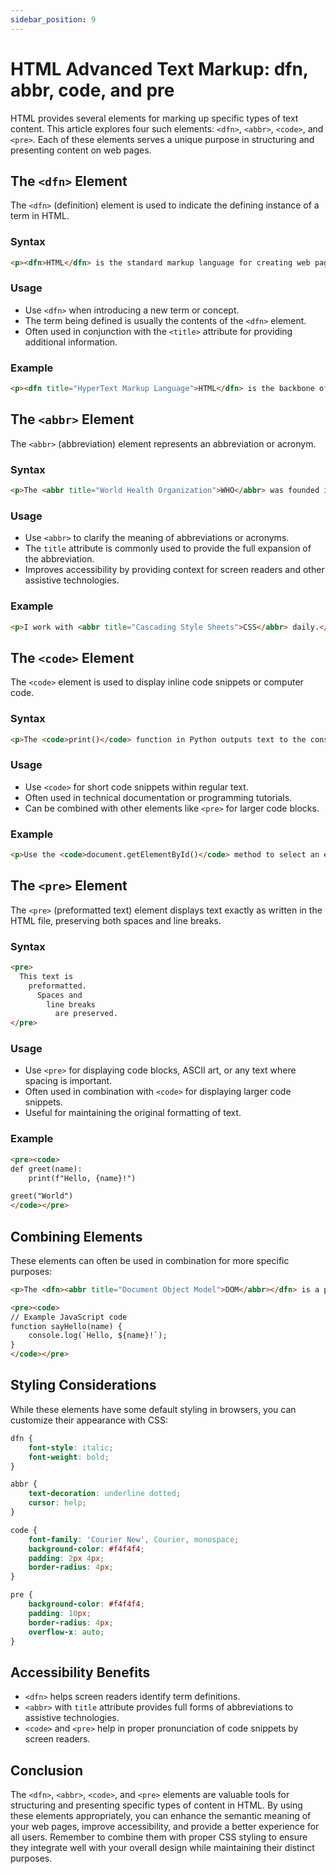 ```yaml
---
sidebar_position: 9
---
```



# HTML Advanced Text Markup: dfn, abbr, code, and pre

HTML provides several elements for marking up specific types of text content. This article explores four such elements: `<dfn>`, `<abbr>`, `<code>`, and `<pre>`. Each of these elements serves a unique purpose in structuring and presenting content on web pages.

## The `<dfn>` Element

The `<dfn>` (definition) element is used to indicate the defining instance of a term in HTML.

### Syntax

```html
<p><dfn>HTML</dfn> is the standard markup language for creating web pages.</p>
```

### Usage

- Use `<dfn>` when introducing a new term or concept.
- The term being defined is usually the contents of the `<dfn>` element.
- Often used in conjunction with the `<title>` attribute for providing additional information.

### Example

```html
<p><dfn title="HyperText Markup Language">HTML</dfn> is the backbone of web content structure.</p>
```

## The `<abbr>` Element

The `<abbr>` (abbreviation) element represents an abbreviation or acronym.

### Syntax

```html
<p>The <abbr title="World Health Organization">WHO</abbr> was founded in 1948.</p>
```

### Usage

- Use `<abbr>` to clarify the meaning of abbreviations or acronyms.
- The `title` attribute is commonly used to provide the full expansion of the abbreviation.
- Improves accessibility by providing context for screen readers and other assistive technologies.

### Example

```html
<p>I work with <abbr title="Cascading Style Sheets">CSS</abbr> daily.</p>
```

## The `<code>` Element

The `<code>` element is used to display inline code snippets or computer code.

### Syntax

```html
<p>The <code>print()</code> function in Python outputs text to the console.</p>
```

### Usage

- Use `<code>` for short code snippets within regular text.
- Often used in technical documentation or programming tutorials.
- Can be combined with other elements like `<pre>` for larger code blocks.

### Example

```html
<p>Use the <code>document.getElementById()</code> method to select an element by its ID in JavaScript.</p>
```

## The `<pre>` Element

The `<pre>` (preformatted text) element displays text exactly as written in the HTML file, preserving both spaces and line breaks.

### Syntax

```html
<pre>
  This text is
    preformatted.
      Spaces and
        line breaks
          are preserved.
</pre>
```

### Usage

- Use `<pre>` for displaying code blocks, ASCII art, or any text where spacing is important.
- Often used in combination with `<code>` for displaying larger code snippets.
- Useful for maintaining the original formatting of text.

### Example

```html
<pre><code>
def greet(name):
    print(f"Hello, {name}!")

greet("World")
</code></pre>
```

## Combining Elements

These elements can often be used in combination for more specific purposes:

```html
<p>The <dfn><abbr title="Document Object Model">DOM</abbr></dfn> is a programming interface for HTML and XML documents.</p>

<pre><code>
// Example JavaScript code
function sayHello(name) {
    console.log(`Hello, ${name}!`);
}
</code></pre>
```

## Styling Considerations

While these elements have some default styling in browsers, you can customize their appearance with CSS:

```css
dfn {
    font-style: italic;
    font-weight: bold;
}

abbr {
    text-decoration: underline dotted;
    cursor: help;
}

code {
    font-family: 'Courier New', Courier, monospace;
    background-color: #f4f4f4;
    padding: 2px 4px;
    border-radius: 4px;
}

pre {
    background-color: #f4f4f4;
    padding: 10px;
    border-radius: 4px;
    overflow-x: auto;
}
```

## Accessibility Benefits

- `<dfn>` helps screen readers identify term definitions.
- `<abbr>` with `title` attribute provides full forms of abbreviations to assistive technologies.
- `<code>` and `<pre>` help in proper pronunciation of code snippets by screen readers.

## Conclusion

The `<dfn>`, `<abbr>`, `<code>`, and `<pre>` elements are valuable tools for structuring and presenting specific types of content in HTML. By using these elements appropriately, you can enhance the semantic meaning of your web pages, improve accessibility, and provide a better experience for all users. Remember to combine them with proper CSS styling to ensure they integrate well with your overall design while maintaining their distinct purposes.